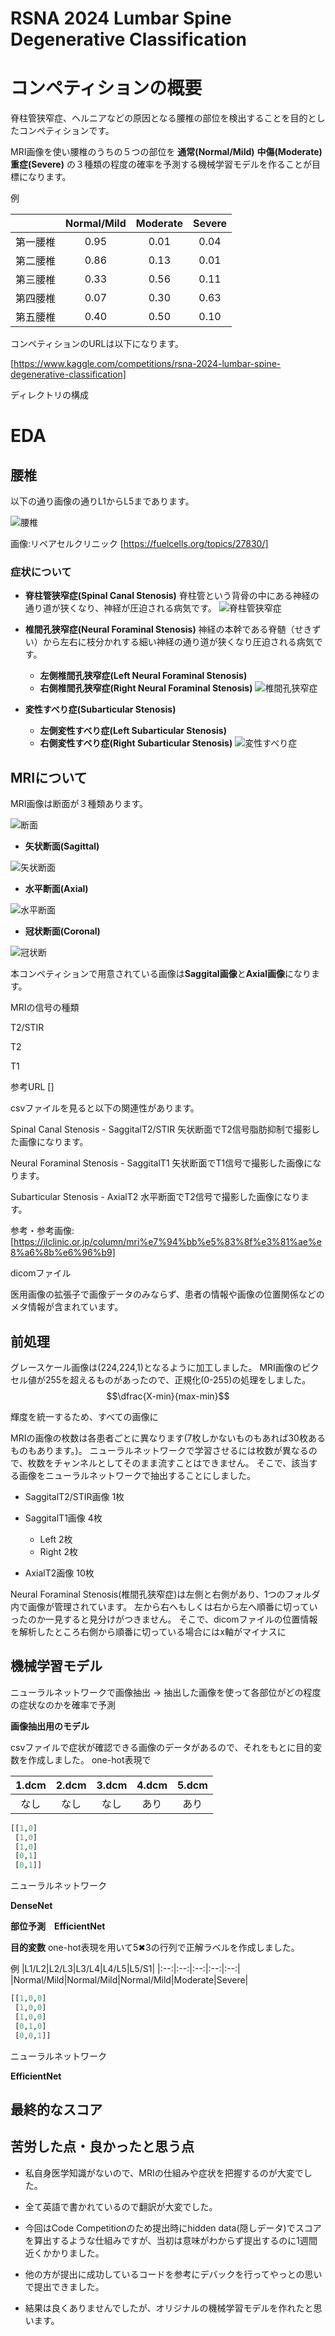 # RSNA 2024 Lumbar Spine Degenerative Classification

# コンペティションの概要

脊柱管狭窄症、ヘルニアなどの原因となる腰椎の部位を検出することを目的としたコンペティションです。

MRI画像を使い腰椎のうちの５つの部位を **通常(Normal/Mild)** **中傷(Moderate)** **重症(Severe)** の３種類の程度の確率を予測する機械学習モデルを作ることが目標になります。

例

|    |Normal/Mild|Moderate|Severe|
|:--:|:--:|:--:|:--:|
|第一腰椎|0.95|0.01|0.04|
|第二腰椎|0.86|0.13|0.01|
|第三腰椎|0.33|0.56|0.11|
|第四腰椎|0.07|0.30|0.63|
|第五腰椎|0.40|0.50|0.10|

コンペティションのURLは以下になります。

[https://www.kaggle.com/competitions/rsna-2024-lumbar-spine-degenerative-classification]

ディレクトリの構成

# EDA

## 腰椎

以下の通り画像の通りL1からL5まであります。

![腰椎](https://fuelcells.org/wp/wp-content/uploads/2023/11/intervertebral-disc.jpg.webp)

画像:リペアセルクリニック [https://fuelcells.org/topics/27830/]

### 症状について

* **脊柱管狭窄症(Spinal Canal Stenosis)**
脊柱管という背骨の中にある神経の通り道が狭くなり、神経が圧迫される病気です。
![脊柱管狭窄症]()

* **椎間孔狭窄症(Neural Foraminal Stenosis)**
神経の本幹である脊髄（せきずい）から左右に枝分かれする細い神経の通り道が狭くなり圧迫される病気です。
  * **左側椎間孔狭窄症(Left Neural Foraminal Stenosis)**
  * **右側椎間孔狭窄症(Right Neural Foraminal Stenosis)**
![椎間孔狭窄症]()

* **変性すべり症(Subarticular Stenosis)**
  * **左側変性すべり症(Left Subarticular Stenosis)**
  * **右側変性すべり症(Right Subarticular Stenosis)**
![変性すべり症]()


## MRIについて

MRI画像は断面が３種類あります。

![断面](https://ilclinic.or.jp/wp/wp-content/uploads/2022/12/image-18.png)

* **矢状断面(Sagittal)**

![矢状断面](https://ilclinic.or.jp/wp/wp-content/uploads/2022/12/image-14.png)

* **水平断面(Axial)**
  
![水平断面](https://ilclinic.or.jp/wp/wp-content/uploads/2022/12/image-15.png)

* **冠状断面(Coronal)**

![冠状断](https://ilclinic.or.jp/wp/wp-content/uploads/2022/12/image-17.png)

本コンペティションで用意されている画像は**Saggital画像**と**Axial画像**になります。

MRIの信号の種類

T2/STIR

T2

T1

参考URL
[]

csvファイルを見ると以下の関連性があります。

Spinal Canal Stenosis - SaggitalT2/STIR
矢状断面でT2信号脂肪抑制で撮影した画像になります。

Neural Foraminal Stenosis - SaggitalT1
矢状断面でT1信号で撮影した画像になります。

Subarticular Stenosis - AxialT2
水平断面でT2信号で撮影した画像になります。

参考・参考画像:[https://ilclinic.or.jp/column/mri%e7%94%bb%e5%83%8f%e3%81%ae%e8%a6%8b%e6%96%b9]

dicomファイル

医用画像の拡張子で画像データのみならず、患者の情報や画像の位置関係などのメタ情報が含まれています。




## 前処理

グレースケール画像は(224,224,1)となるように加工しました。
MRI画像のピクセル値が255を超えるものがあったので、正規化(0-255)の処理をしました。
$$\dfrac{X-min}{max-min}$$

輝度を統一するため、すべての画像に

MRIの画像の枚数は各患者ごとに異なります(7枚しかないものもあれば30枚あるものもあります。)。
ニューラルネットワークで学習させるには枚数が異なるので、枚数をチャンネルとしてそのまま流すことはできません。
そこで、該当する画像をニューラルネットワークで抽出することにしました。

* SaggitalT2/STIR画像 1枚

* SaggitalT1画像 4枚
  * Left 2枚
  * Right 2枚

* AxialT2画像 10枚

Neural Foraminal Stenosis(椎間孔狭窄症)は左側と右側があり、1つのフォルダ内で画像が管理されています。
左から右へもしくは右から左へ順番に切っていったのか一見すると見分けがつきません。
そこで、dicomファイルの位置情報を解析したところ右側から順番に切っている場合にはx軸がマイナスに

## 機械学習モデル

ニューラルネットワークで画像抽出 → 抽出した画像を使って各部位がどの程度の症状なのかを確率で予測



**画像抽出用のモデル**

csvファイルで症状が確認できる画像のデータがあるので、それをもとに目的変数を作成しました。
one-hot表現で

|1.dcm|2.dcm|3.dcm|4.dcm|5.dcm|
|:--:|:--:|:--:|:--:|:--:|
|なし|なし|なし|あり|あり|
~~~python
[[1,0]
 [1,0]
 [1,0]
 [0,1]
 [0,1]]
~~~

ニューラルネットワーク

**DenseNet**


**部位予測　EfficientNet**

**目的変数**
one-hot表現を用いて5✖︎3の行列で正解ラベルを作成しました。

例
|L1/L2|L2/L3|L3/L4|L4/L5|L5/S1|
|:--:|:--:|:--:|:--:|:--:|
|Normal/Mild|Normal/Mild|Normal/Mild|Moderate|Severe|


~~~python
[[1,0,0]
 [1,0,0]
 [1,0,0]
 [0,1,0]
 [0,0,1]]
~~~

ニューラルネットワーク

**EfficientNet**



## 最終的なスコア


## 苦労した点・良かったと思う点

* 私自身医学知識がないので、MRIの仕組みや症状を把握するのが大変でした。

* 全て英語で書かれているので翻訳が大変でした。

* 今回はCode Competitionのため提出時にhidden data(隠しデータ)でスコアを算出するような仕組みですが、当初は意味がわからず提出するのに1週間近くかかりました。
* 他の方が提出に成功しているコードを参考にデバックを行ってやっとの思いで提出できました。
* 結果は良くありませんでしたが、オリジナルの機械学習モデルを作れたと思います。
